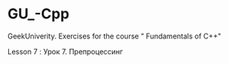 # GU_-Cpp
GeekUniverity. Exercises for the course " Fundamentals of C++"

Lesson 7 : Урок 7. Препроцессинг